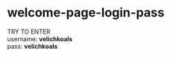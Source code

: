 # welcome-page-login-pass
TRY TO ENTER <br>
username: <strong>velichkoals</strong> <br>
pass: <strong>velichkoals</strong>
